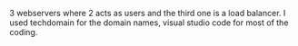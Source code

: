 3 webservers where 2 acts as users and the third one is a load balancer. I used techdomain for the domain names, visual studio code for most of the coding.
